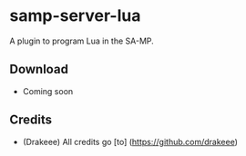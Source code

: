 # samp-server-lua

A plugin to program Lua in the SA-MP.

## Download

- Coming soon

## Credits

- (Drakeee) All credits go [to] (https://github.com/drakeee)
